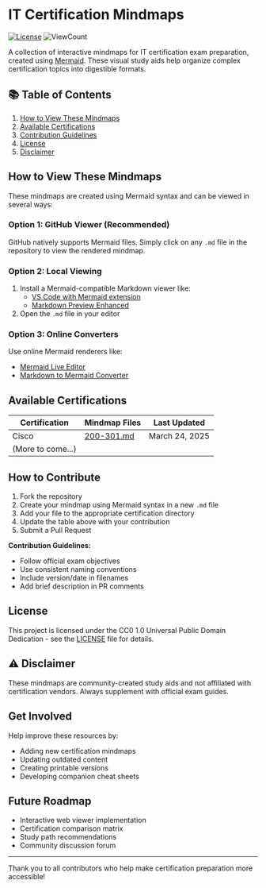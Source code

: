 # IT Certification Mindmaps

[![License](https://img.shields.io/badge/License-CC0%201.0-lightgrey.svg)](http://creativecommons.org/publicdomain/zero/1.0/)
![ViewCount](https://views.whatilearened.today/views/github/sbzsilva/mindmap.svg?cache=remove)
 

A collection of interactive mindmaps for IT certification exam preparation, created using [Mermaid](https://mermaid.js.org/). These visual study aids help organize complex certification topics into digestible formats.

## 📚 Table of Contents
1. [How to View These Mindmaps](#how-to-view)
2. [Available Certifications](#certifications)
3. [Contribution Guidelines](#contributing)
4. [License](#license)
5. [Disclaimer](#disclaimer)

## How to View These Mindmaps

These mindmaps are created using Mermaid syntax and can be viewed in several ways:

### Option 1: GitHub Viewer (Recommended)
GitHub natively supports Mermaid files. Simply click on any `.md` file in the repository to view the rendered mindmap.

### Option 2: Local Viewing
1. Install a Mermaid-compatible Markdown viewer like:
   - [VS Code with Mermaid extension](https://marketplace.visualstudio.com/items?itemName=joaompinto.vscode-mermaid-preview)
   - [Markdown Preview Enhanced](https://github.com/shd101wyy/markdown-preview-enhanced)
2. Open the `.md` file in your editor

### Option 3: Online Converters
Use online Mermaid renderers like:
- [Mermaid Live Editor](https://mermaid-js.github.io/mermaid-live-editor/)
- [Markdown to Mermaid Converter](https://mermaid-js.github.io/mermaid/#/)

## Available Certifications

| Certification      | Mindmap Files                          | Last Updated |
|---------------------|----------------------------------------|--------------|
| Cisco   | [200-301.md](https://github.com/sbzsilva/mindmap/blob/main/Cisco/CCNA/200-301.md)        | March 24, 2025|
| (More to come...)     |                                        |              |

## How to Contribute

1. Fork the repository
2. Create your mindmap using Mermaid syntax in a new `.md` file
3. Add your file to the appropriate certification directory
4. Update the table above with your contribution
5. Submit a Pull Request

**Contribution Guidelines:**
- Follow official exam objectives
- Use consistent naming conventions
- Include version/date in filenames
- Add brief description in PR comments

## License

This project is licensed under the CC0 1.0 Universal Public Domain Dedication - see the [LICENSE](LICENSE) file for details.

## ⚠️ Disclaimer

These mindmaps are community-created study aids and not affiliated with certification vendors. Always supplement with official exam guides.

## Get Involved

Help improve these resources by:
- Adding new certification mindmaps
- Updating outdated content
- Creating printable versions
- Developing companion cheat sheets

## Future Roadmap

- Interactive web viewer implementation
- Certification comparison matrix
- Study path recommendations
- Community discussion forum

---

Thank you to all contributors who help make certification preparation more accessible!

